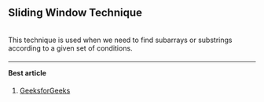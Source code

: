 <h2>Sliding Window Technique</h2>
<br>
This technique is used when we need to find subarrays or substrings according to a given set of conditions.
<br>
<h4><hr>Best article</hr></h4>
<ol>
 <li><a href = "https://www.geeksforgeeks.org/window-sliding-technique/">GeeksforGeeks</a></li>
</ol>

